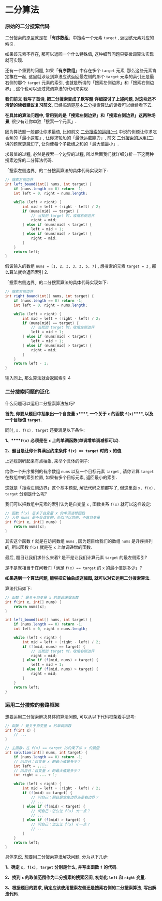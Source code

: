 # 二分算法

### 原始的二分搜索代码

二分搜索的原型就是在「**有序数组**」中搜索一个元素 `target` , 返回该元素对应的索引.

如果该元素不存在, 那可以返回一个什么特殊值, 这种细节问题只要微调算法实现就可实现.

还有一个重要的问题, 如果「**有序数组**」中存在多个 `target` 元素, 那么这些元素肯定挨在一起, 这里就涉及到算法应该返回最左侧的那个 `target` 元素的索引还是最右侧的那个 `target` 元素的索引, 也就是所谓的「搜索左侧边界」和「搜索右侧边界」, 这个也可以通过微调算法的代码来实现.

**我们前文** **我写了首诗, 把二分搜索变成了默写题** **详细探讨了上述问题, 对这块还不清楚的读者建议复习前文**, 已经搞清楚基本二分搜索算法的读者可以继续看下去.

**在具体的算法问题中, 常用到的是「搜索左侧边界」和「搜索右侧边界」这两种场景**, 很少有让你单独「搜索一个元素」.

因为算法题一般都让你求最值, 比如前文 [二分搜索的运用(一)]() 中说的例题让你求吃香蕉的「最小速度」, 让你求轮船的「最低运载能力」, 前文 [二分搜索的运用(二)]() 讲的题就更魔幻了, 让你使每个子数组之和的「最大值最小」.

求最值的过程, 必然是搜索一个边界的过程, 所以后面我们就详细分析一下这两种搜索边界的二分算法代码.

「搜索左侧边界」的二分搜索算法的具体代码实现如下:

```java
// 搜索左侧边界
int left_bound(int[] nums, int target) {
    if (nums.length == 0) return -1;
    int left = 0, right = nums.length;

    while (left < right) {
        int mid = left + (right - left) / 2;
        if (nums[mid] == target) {
            // 当找到 target 时，收缩右侧边界
            right = mid;
        } else if (nums[mid] < target) {
            left = mid + 1;
        } else if (nums[mid] > target) {
            right = mid;
        }
    }
    return left;
}
```

假设输入的数组 `nums = [1, 2, 3, 3, 3, 5, 7]` , 想搜索的元素 `target = 3` , 那么算法就会返回索引 2.

「搜索右侧边界」的二分搜索算法的具体代码实现如下:

```java
// 搜索右侧边界
int right_bound(int[] nums, int target) {
    if (nums.length == 0) return -1;
    int left = 0, right = nums.length;

    while (left < right) {
        int mid = left + (right - left) / 2;
        if (nums[mid] == target) {
            // 当找到 target 时，收缩左侧边界
            left = mid + 1;
        } else if (nums[mid] < target) {
            left = mid + 1;
        } else if (nums[mid] > target) {
            right = mid;
        }
    }
    return left - 1;
}
```

输入同上, 那么算法就会返回索引 4

### 二分搜索问题的泛化

什么问题可以运用二分搜索算法技巧?

**首先, 你要从题目中抽象出一个自变量** **`x`****, 一个关于** **`x`** **的函数** **`f(x)`****, 以及一个目标值** **`target`**.

同时, `x, f(x), target` 还要满足以下条件:

**1、****`f(x)`** **必须是在** **`x`** **上的单调函数(单调增单调减都可以)**.

**2、题目是让你计算满足约束条件** **`f(x) == target`** **时的** **`x`** **的值**.

上述规则听起来有点抽象, 来举个具体的例子:

给你一个升序排列的有序数组 `nums` 以及一个目标元素 `target` , 请你计算 `target` 在数组中的索引位置, 如果有多个目标元素, 返回最小的索引.

这就是「搜索左侧边界」这个基本题型, 解法代码之前都写了, 但这里面 `x, f(x), target` 分别是什么呢?

我们可以把数组中元素的索引认为是自变量 `x` , 函数关系 `f(x)` 就可以这样设定:

```java
// 函数 f(x) 是关于自变量 x 的单调递增函数
// 入参 nums 是不会改变的，所以可以忽略，不算自变量
int f(int x, int[] nums) {
    return nums[x];
}
```

其实这个函数 `f` 就是在访问数组 `nums` , 因为题目给我们的数组 `nums` 是升序排列的, 所以函数 `f(x)` 就是在 `x` 上单调递增的函数.

最后, 题目让我们求什么来着? 是不是让我们计算元素 `target` 的最左侧索引?

是不是就相当于在问我们「满足 `f(x) == target` 的 `x` 的最小值是多少」?

**如果遇到一个算法问题, 能够把它抽象成这幅图, 就可以对它运用二分搜索算法**.

算法代码如下:

```java
// 函数 f 是关于自变量 x 的单调递增函数
int f(int x, int[] nums) {
    return nums[x];
}

int left_bound(int[] nums, int target) {
    if (nums.length == 0) return -1;
    int left = 0, right = nums.length;

    while (left < right) {
        int mid = left + (right - left) / 2;
        if (f(mid, nums) == target) {
            // 当找到 target 时，收缩右侧边界
            right = mid;
        } else if (f(mid, nums) < target) {
            left = mid + 1;
        } else if (f(mid, nums) > target) {
            right = mid;
        }
    }
    return left;
}
```

### 运用二分搜索的套路框架

想要运用二分搜索解决具体的算法问题, 可以从以下代码框架着手思考:

```java
// 函数 f 是关于自变量 x 的单调函数
int f(int x) {
    // ...
}

// 主函数，在 f(x) == target 的约束下求 x 的最值
int solution(int[] nums, int target) {
    if (nums.length == 0) return -1;
    // 问自己：自变量 x 的最小值是多少？
    int left = ...;
    // 问自己：自变量 x 的最大值是多少？
    int right = ... + 1;

    while (left < right) {
        int mid = left + (right - left) / 2;
        if (f(mid) == target) {
            // 问自己：题目是求左边界还是右边界？
            // ...
        } else if (f(mid) < target) {
            // 问自己：怎么让 f(x) 大一点？
            // ...
        } else if (f(mid) > target) {
            // 问自己：怎么让 f(x) 小一点？
            // ...
        }
    }
    return left;
}
```

具体来说, 想要用二分搜索算法解决问题, 分为以下几步:

**1、确定** **`x, f(x), target`** **分别是什么, 并写出函数** **`f`** **的代码**.

**2、找到** **`x`** **的取值范围作为二分搜索的搜索区间, 初始化** **`left`** **和** **`right`** **变量**.

**3、根据题目的要求, 确定应该使用搜索左侧还是搜索右侧的二分搜索算法, 写出解法代码**.

